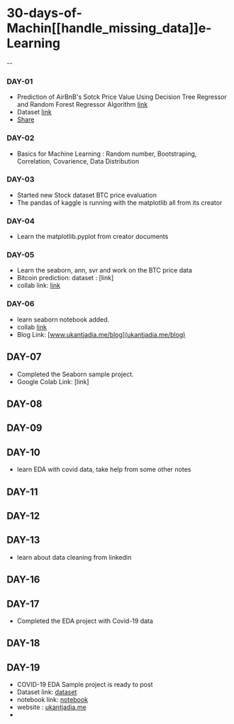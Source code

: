 # 30-days-of-Machin[[handle_missing_data]]e-Learning
--

### DAY-01
- Prediction of AirBnB's Sotck Price Value Using Decision Tree Regressor and Random Forest Regressor Algorithm  [link](https://colab.research.google.com/drive/1H7R6rfayjGNeHis7yokAUJKoonRuTqFa?usp=sharing) 
- Dataset [link](https://www.kaggle.com/datasets/whenamancodes/airbnb-inc-stock-market-analysis)
- [Share](https://colab.research.google.com/drive/1H7R6rfayjGNeHis7yokAUJKoonRuTqFa?usp=sharing)


### DAY-02
- Basics for Machine Learning 
: Random number, Bootstraping, Correlation, Covarience, Data Distribution

### DAY-03
- Started new Stock dataset BTC price evaluation
- The pandas of kaggle is running with the matplotlib all from its creator

### DAY-04
* Learn the matplotlib.pyplot from creator documents

### DAY-05
- Learn the seaborn, ann, svr and work on the BTC price data
- Bitcoin prediction: dataset : [link]
- collab link: [link](https://colab.research.google.com/drive/1ZOIqrT8fz2ZB70r2g5FgJbRwqQnWZGgs?usp=sharing)

### DAY-06
- learn seaborn notebook added.
- collab [link](https://colab.research.google.com/drive/1FgTgQbKFSmgXk6oCVf13a_cIEFvonLRk?usp=sharing)
- Blog Link: [www.ukantjadia.me/blog](ukantjadia.me/blog)
## DAY-07
+ Completed the Seaborn sample project.
+ Google Colab Link: [link]

## DAY-08
## DAY-09
## DAY-10
- learn EDA with covid data, take help from some other notes
## DAY-11
## DAY-12
## DAY-13
- learn about data cleaning from linkedin

## DAY-16
## DAY-17
- Completed the EDA project with Covid-19 data

## DAY-18
## DAY-19
- COVID-19 EDA Sample project is ready to post
- Dataset link: [dataset](https://www.kaggle.com/datasets/swaptr/covid19-state-data)
- notebook link: [notebook](https://colab.research.google.com/drive/1XGbvb6vHTmOpxEebnkjjiewxd1P6M5Tw?usp=sharing)
- website : [ukantjadia.me](ukantjadia.me)
- 